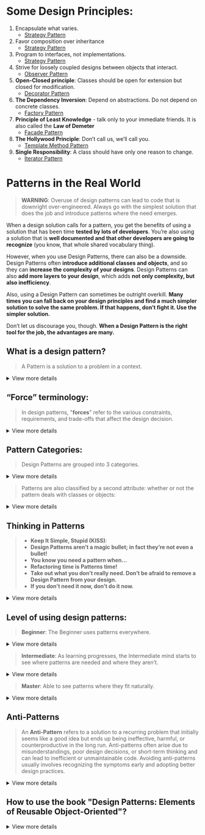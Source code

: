 # Some Design Principles:
1. Encapsulate what varies.
    - [Strategy Pattern](https://github.com/mvn-daipham2-hn/design_pattern_with_dart/blob/main/strategy_pattern/README.md#design-principles) 
2. Favor composition over inheritance
   - [Strategy Pattern](https://github.com/mvn-daipham2-hn/design_pattern_with_dart/blob/main/strategy_pattern/README.md#design-principles)
3. Program to interfaces, not implementations.
   - [Strategy Pattern](https://github.com/mvn-daipham2-hn/design_pattern_with_dart/blob/main/strategy_pattern/README.md#design-principles)
4. Strive for loosely coupled designs between objects that interact.
   - [Observer Pattern](https://github.com/mvn-daipham2-hn/design_pattern_with_dart/blob/main/observer_pattern/README.md#design-principles)
5. **Open-Closed principle**: Classes should be open for extension but closed for modification.
   - [Decorator Pattern](https://github.com/mvn-daipham2-hn/design_pattern_with_dart/blob/main/decorator_pattern/README.md#design-principles)
6. **The Dependency Inversion**: Depend on abstractions. Do not depend on concrete classes.
    - [Factory Pattern](https://github.com/mvn-daipham2-hn/design_pattern_with_dart/blob/main/factory_pattern/README.md#design-principles)   
7. **Principle of Least Knowledge** - talk only to your immediate friends. It is also called the **Law of Demeter**
    - [Facade Pattern](https://github.com/mvn-daipham2-hn/design_pattern_with_dart/blob/main/adapter_and_facade_patterns/README.md#design-principles)
8. **The Hollywood Principle**: Don’t call us, we’ll call you.
    - [Template Method Pattern](https://github.com/mvn-daipham2-hn/design_pattern_with_dart/blob/main/template_method_pattern/README.md#design-principles)
9. **Single Responsibility**: A class should have only one reason to change.
    - [Iterator Pattern](https://github.com/mvn-daipham2-hn/design_pattern_with_dart/blob/main/iterator_and_composite_patterns/README.md#design-principles)
    
# Patterns in the Real World
> **WARNING**: Overuse of design patterns can lead to code that is downright over-engineered. Always go with the simplest solution that does the job and introduce patterns where the need emerges.

When a design solution calls for a pattern, you get the benefits of using a solution that has been time **tested by lots of developers**. You’re also using a solution that is **well documented and that other developers are going to recognize** (you know, that whole shared vocabulary thing).

However, when you use Design Patterns, there can also be a downside. Design Patterns often **introduce additional classes and objects**, and so they can **increase the complexity of your designs**. Design Patterns can also **add more layers to your design**, which adds **not only complexity, but also inefficiency**.

Also, using a Design Pattern can sometimes be outright overkill. **Many times you can fall back on your design principles and find a much simpler solution to solve the same problem. If that happens, don’t fight it. Use the simpler solution.**

Don’t let us discourage you, though. **When a Design Pattern is the right tool for the job, the advantages are many.**

## What is a design pattern?
> A Pattern is a solution to a problem in a context.
<details>
    <summary>View more details</summary>

- The **context** is the situation in which the pattern applies. This should be a recurring situation. E.g. You have a collection of objects.
- The **problem** refers to the goal you are trying to achieve in this context, but it also refers to any constraints that occur in the context. E.g. You need to step through the objects without exposing the collection’s implementation.
- The **solution** is what you’re after: a general design that anyone can apply which resolves the goal and set of constraints. E.g. Encapsulate the iteration into a separate class.

_**If you find yourself in a context with a problem that has a goal that is affected by a set of constraints, then you can apply
a design that resolves the goal and constraints and leads to a solution.**_
</details>

## “Force” terminology:
> In design patterns, "**forces**" refer to the various constraints, requirements, and trade-offs that affect the design decision.

<details>
    <summary>View more details</summary>
These forces shape how a pattern is applied and help explain why a particular pattern is appropriate for solving a specific problem. They typically include aspects such as:

- System Requirements: What the software needs to achieve, including functionality and performance expectations.
  
- Trade-offs: The compromises between different design options, such as simplicity vs. flexibility, or memory usage vs. processing speed.

- Context: The specific environment or circumstances under which the pattern is being applied.

- Limitations: Any technical or organizational constraints, like programming language features, time, or team experience.

- Non-functional Requirements: Performance, scalability, security, and maintainability needs that influence the design.
  
In short, "forces" are the factors that drive the need for a particular pattern and guide its application in solving a problem effectively.
</details>

## Pattern Categories:
> Design Patterns are grouped into 3 categories. 
<details>
    <summary>View more details</summary>

1. **Creational Patterns**: Deal with object creation mechanisms, like **Singleton**, **Factory**, and **Builder**. Creational patterns involve object instantiation and all provide a way to decouple a client from the objects it needs to instantiate.
   
2. **Structural Patterns**: Focus on how classes and objects are composed, like **Adapter**, **Proxy**, and **Decorator**. Structural patterns let you compose classes or objects into larger structures.
   
3. **Behavioral Patterns**: Address communication between objects, like **Observer**, **Strategy**, and **Command**. Any pattern that is a Behavioral Pattern is concerned with how classes and objects interact and distribute responsibility.
</details>

> Patterns are also classified by a second attribute: whether or not the pattern deals with classes or objects:
<details>
    <summary>View more details</summary>

1. **Class patterns** describe how relationships between classes are defined via **inheritance**. Relationships in class patterns are established at **compile time**.

    Example: Factory Method (a Creational pattern) defines how subclasses provide specific implementations.
   
2. **Object patterns** describe relationships between objects and are primarily defined by **composition**. Relationships in object patterns are typically created at **runtime** and
are **more dynamic and flexible**.

    Example: Strategy (a Behavioral pattern) enables switching algorithms at runtime by composing different strategy objects.
</details>

## Thinking in Patterns
> - **Keep It Simple, Stupid (KISS)**:
> - **Design Patterns aren’t a magic bullet; in fact they’re not even a bullet!**
> - **You know you need a pattern when...**
> - **Refactoring time is Patterns time!**
> - **Take out what you don’t really need. Don’t be afraid to remove a Design Pattern from your design.**
> - **If you don’t need it now, don’t do it now.**

<details>
    <summary>View more details</summary>
    
1. **Keep It Simple, Stupid (KISS)**:
> First of all, when you design, solve things in the simplest way possible.

Your goal should be simplicity, not "how can I apply a pattern to this problem." Don’t feel like you aren’t a sophisticated developer if you
don’t use a pattern to solve a problem. Other developers will appreciate and admire the simplicity of your design. That said, sometimes the best way to keep your design simple and flexible is to use a pattern.

2. **Design Patterns aren’t a magic bullet; in fact they’re not even a bullet!**
> Patterns aren’t a magic bullet. To use patterns, you also need to think through the consequences on the rest of your design.

Patterns, as you know, are general solutions to recurring problems. Patterns also have the benefit of being well tested by lots of developers. So, when you see a need for one, you can sleep well knowing many developers have been there before and solved the problem using similar techniques.
However, patterns aren’t a magic bullet. You can’t plug one in, compile and then take an early lunch. To use patterns, you also need to think through the consequences on the rest of your design.

3. **You know you need a pattern when...**
> Introduce a pattern when you’re sure **it addresses a problem in your design**. **If a simpler solution might work, give that consideration before you commit** to using a pattern.

> **Knowing** when a pattern applies is where your experience and knowledge come in. 

Once you’re sure a simple solution will not meet your needs, you should consider the problem along with the set of constraints under which the solution will need to operate — these will help you match your problem to a pattern. If you’ve got a good knowledge of patterns, you may know of a pattern that is a good match.

> Otherwise, survey patterns that look like they might solve the problem.

The **Intent** and **Applicability** sections of the patterns catalogs are particularly useful for this. Once you’ve found a pattern that appears to be a good match, make sure it has a set of consequences you can live with and study its effect on the rest of your design. If everything looks good, go for it!

> There is one situation in which you’ll **want to use a pattern even if a simpler solution would work**: when you **expect aspects of your system to vary**.

As we’ve seen, identifying areas of change in your design is usually a good sign that a pattern is needed. Just make sure you are adding patterns to deal with **practical change** that is likely to happen, not **hypothetical change** that may happen.

4. **Refactoring time is Patterns time!**
> Refactoring is the process of making changes to your code to improve the way it is organized. The goal is to **improve its structure, not change its behavior**.

This is a great time to reexamine your design to see if it might be better structured with patterns. For instance, code that is full of conditional statements might signal the need for the State pattern. Or, it may be time to clean up concrete dependencies with a Factory.

5. **Take out what you don’t really need. Don’t be afraid to remove a Design Pattern from your design.**
> So when do you remove a pattern? When **your system has become complex and the flexibility you planned for isn’t needed**. In other words, when **a simpler solution without the pattern would be better**.

6. **If you don’t need it now, don’t do it now.**
> If you **have a practical need to support change** in a design today, go ahead and **employ a pattern to handle that change**. However, if the **reason is only hypothetical**, **don’t add the pattern**, **it is only going to add complexity to your system, and you might never need it**!

Design Patterns are powerful, and it’s easy to see all kinds of ways they can be used in your current designs. Developers naturally love to create beautiful architectures that are ready to take on change from any direction. 

However, if you have a practical need to support change in a design today, go ahead and employ a pattern to handle that change. However, if the reason is only hypothetical, don’t add the pattern, it is only going to add complexity to your system, and you might never need it!
</details>

## Level of using design patterns:
> **Beginner**: The Beginner uses patterns everywhere.
<details>
    <summary>View more details</summary>
This is good: the beginner gets lots of experience with and practice using patterns. The beginner also thinks, “The more patterns I use, the better the design.” The beginner will learn this is not so, that all designs should be as simple as possible. Complexity and patterns should only be used where they are needed for practical extensibility.
</details>

> **Intermediate**: As learning progresses, the Intermediate mind starts to see where patterns are needed and where they aren’t.
<details>
    <summary>View more details</summary>
The intermediate mind still tries to fit too many square patterns into round holes, but also begins to see that patterns can be adapted to fit situations where the canonical pattern doesn’t fit.
</details>

> **Master**: Able to see patterns where they fit naturally.
<details>
    <summary>View more details</summary>
    
Not obsessed with using patterns; rather it looks for simple solutions that best solve the problem. Master thinks in terms of the object principles and their trade-offs. When a need for a pattern naturally arises, the master applies it knowing well that it may require adaptation. The master also sees relationships to similar patterns and understands the subtleties of differences in the intent of related patterns. _**The master is also a Beginner mind**_ — it doesn’t let all that pattern knowledge overly influence design decisions.
</details>

## Anti-Patterns
> An **Anti-Pattern** refers to a solution to a recurring problem that initially seems like a good idea but ends up being ineffective, harmful, or counterproductive in the long run. Anti-patterns often arise due to misunderstandings, poor design decisions, or short-term thinking and can lead to inefficient or unmaintainable code. Avoiding anti-patterns usually involves recognizing the symptoms early and adopting better design practices.

<details>
    <summary>View more details</summary>
    
1. **An anti-pattern tells you why a bad solution is attractive**. Let’s face it, no one would choose a bad solution if there wasn’t something about it that seemed attractive up front. One of the biggest jobs of the anti-pattern is to alert you to the seductive aspect of the solution.

2. **An anti-pattern tells you why that solution in the long term is bad**. In order to understand why it’s an anti-pattern, you’ve got to understand how it’s going to have a negative effect down the road. The anti-pattern describes where you’ll get into trouble using the solution.

3. **An anti-pattern suggests other patterns that are applicable which may provide good solutions**. To be truly helpful an anti-pattern needs to point you in the right direction; it should suggest other possibilities that may lead to good solutions.

### Common Anti-Patterns

| Anti-Pattern               | Description                                                                                               | Solution                                                                                           |
|----------------------------|-----------------------------------------------------------------------------------------------------------|----------------------------------------------------------------------------------------------------|
| **God Object**              | One class or module does too much, handling unrelated concerns, leading to high coupling and low cohesion. | Break the object into smaller, more cohesive classes, following the Single Responsibility Principle (SRP). |
| **Big Ball of Mud**         | A system with no clear structure or architecture, becoming hard to maintain.                              | Refactor the code gradually, introducing modular design, and establishing clear boundaries between components. |
| **Spaghetti Code**          | Code with little structure, making it difficult to read, maintain, or debug due to tangled dependencies.   | Refactor the code using proper design patterns, modularize, and follow clean coding practices.      |
| **Golden Hammer**           | Over-reliance on a familiar tool or pattern for all problems, even when it's not the best fit.             | Choose the right tool or pattern for the specific problem after careful evaluation.                 |
| **Premature Optimization**  | Focusing on optimization early, before it's necessary, adding complexity and reducing readability.         | Optimize only after identifying performance bottlenecks, and focus on readability first.            |
| **Copy-Paste Programming**  | Duplicating code instead of reusing or modularizing it, leading to maintenance issues across many places.  | Use DRY (Don't Repeat Yourself) principles, and refactor common logic into reusable functions or modules. |
| **Boat Anchor**             | Keeping unused code or features that add unnecessary complexity.                                           | Regularly clean up and remove unused code and dependencies, following YAGNI (You Ain't Gonna Need It). |
| **Dead Code**               | Code that is no longer used but still exists, cluttering the codebase.                                    | Regularly review and remove unused or unreachable code, using tools for static code analysis.       |
| **Lava Flow**               | Retaining outdated code that's hard to remove due to lack of understanding.                               | Document legacy code clearly and refactor/remove parts that are no longer necessary.                |
| **Shotgun Surgery**         | A change in one area requires scattered changes across the codebase.                                      | Improve code cohesion by grouping related functionality and minimizing inter-module dependencies.   |
| **Magic Numbers**           | Using unexplained literals (e.g., `5`, `10`) instead of constants, making code unclear and hard to modify. | Replace literals with well-named constants or enums to improve readability and maintainability.     |
| **Reinventing the Wheel**   | Creating custom solutions for problems that have existing, tested libraries or frameworks.                | Use well-tested libraries or frameworks, and contribute improvements to them instead of building from scratch. |
| **Poltergeist**             | Objects that exist only to pass information, adding unnecessary complexity.                               | Refactor or eliminate unnecessary objects by simplifying the design and reducing indirection.       |
| **Object Cesspool**         | Objects are tightly coupled, making it hard to test or modify them independently.                         | Increase decoupling by following design principles like Dependency Injection (DI) or the Law of Demeter. |
| **Yo-Yo Problem**           | Excessive inheritance or delegation requires navigating many files to understand the logic.               | Flatten inheritance hierarchies, favor composition over inheritance, and reduce over-delegation.    |
| **Cargo Cult Programming**  | Copying code or practices without understanding, leading to ineffective or incorrect usage.               | Understand the logic behind code before using it; consult documentation or experts if necessary.    |

#### Differences between God Object vs Big Ball of Mud
> In short, the **God Object** is a symptom of poor object design on a class level, while the **Big Ball of Mud** is a more systemic problem, indicating poor architecture and organization throughout the entire application.

**Scope**: The God Object refers to a single class or object doing too much, whereas the Big Ball of Mud describes the entire system being poorly structured.

**Focus**:
- The God Object is about improper responsibility assignment within a class.
- The Big Ball of Mud is about the overall architecture of the system being messy and lacking organization.

#### Differences between Boat Anchor vs Dead Code 
> In summary, **Boat Anchor** involves unused but integrated components kept around just in case, whereas **Dead Code** refers to sections of code that are obsolete and no longer play an active role.

**Source of Unused Code**:
- Boat Anchor is intentionally kept around in case it becomes useful later, but never actually used.
- Dead Code was once used or planned to be used but became redundant or unreachable after changes in the codebase.

**Type of Component**:
- Boat Anchor can be a larger construct, like libraries, configurations, or features.
- Dead Code usually refers to sections of code (methods, functions, or blocks) that are still part of the project but no longer executed.
</details>

## How to use the book "Design Patterns: Elements of Reusable Object-Oriented"?
<details>
    <summary>View more details</summary>

Joe: So Jim, how are you actually using the catalog? When you have a problem, do you go fishing in the catalog for a solution?

Jim: I try to **get familiar with all the patterns and their relationships first**. Then, when I need a pattern, I have some idea of what it is. I go back and look at the **Motivation** and **Applicability** sections to make sure I’ve got it right. There is also another really important section: **Consequences**. I review that to make sure there won’t be some unintended effect on my design.

Frank: That makes sense. So once you know the pattern is right, how do you approach working it into your design and implementing it?

Jim: That’s where the class diagram comes in. I first read over the **Structure** section to review the diagram and then over the **Participants** section to make sure I understand each classes’ role. From there I work it into my design, making any alterations I need to make it fit. Then I review the **Implementation** and **Sample Code** sections to make sure I know about any good implementation techniques or gotchas I might encounter.
</details>








